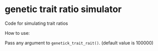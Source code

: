 # genetic trait ratio simulator

Code for simulating trait ratios

How to use:

Pass any argument to `genetick_trait_rait()`. (default value is 100000)


